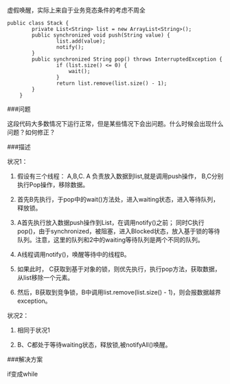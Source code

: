 
虚假唤醒，实际上来自于业务竞态条件的考虑不周全

```
public class Stack {  
        private List<String> list = new ArrayList<String>();  
        public synchronized void push(String value) {  
                list.add(value);  
                notify(); 
        }  
        public synchronized String pop() throws InterruptedException {   
                if (list.size() <= 0) {  
                    wait();  
                }  
                return list.remove(list.size() - 1);  
        }  
    }
 ```

###问题

这段代码大多数情况下运行正常，但是某些情况下会出问题。什么时候会出现什么问题？如何修正？ 

###描述

状况1：

1.  假设有三个线程： A,B,C.  A 负责放入数据到list,就是调用push操作， B,C分别执行Pop操作，移除数据。

2.  首先B先执行，于pop中的wait()方法处，进入waiting状态，进入等待队列，释放锁。

3.  A首先执行放入数据push操作到List，在调用notify()之前； 同时C执行pop()，由于synchronized，被阻塞，进入Blocked状态，放入基于锁的等待队列。注意，这里的队列和2中的waiting等待队列是两个不同的队列。

4.    A线程调用notify()，唤醒等待中的线程B。

5.    如果此时， C获取到基于对象的锁，则优先执行，执行pop方法，获取数据，从list移除一个元素。

6.  然后，B获取到竞争锁，B中调用list.remove(list.size() - 1)，则会报数据越界exception。

状况2：

1.  相同于状况1

2.  B、C都处于等待waiting状态，释放锁,被notifyAll()唤醒。

###解决方案 

if变成while

